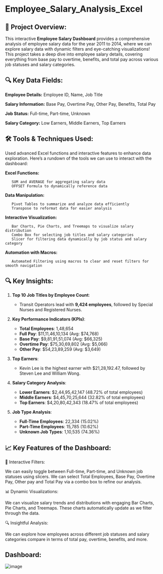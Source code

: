 # Employee_Salary_Analysis_Excel

🎯 Project Overview:
------------------------------
This interactive **Employee Salary Dashboard** provides a comprehensive analysis of employee salary data for the year 2011 to 2014, where we can explore salary data with dynamic filters and eye-catching visualizations! This project takes a deep dive into employee salary details, covering everything from base pay to overtime, benefits, and total pay across various job statuses and salary categories.

🔍 Key Data Fields:
-----------------------------
**Employee Details:** Employee ID, Name, Job Title

**Salary Information:** Base Pay, Overtime Pay, Other Pay, Benefits, Total Pay

**Job Status:** Full-time, Part-time, Unknown

**Salary Category:** Low Earners, Middle Earners, Top Earners

🛠️ Tools & Techniques Used:
------------------------------
Used advanced Excel functions and interactive features to enhance data exploration. Here’s a rundown of the tools we can use to interact with the dashboard:

**Excel Functions:**

       SUM and AVERAGE for aggregating salary data
       OFFSET Formula to dynamically reference data
       
**Data Manipulation:**

       Pivot Tables to summarize and analyze data efficiently
       Transpose to reformat data for easier analysis
       
**Interactive Visualization:**

       Bar Charts, Pie Charts, and Treemaps to visualize salary distribution
       Combo Box for selecting job titles and salary categories
       Slicer for filtering data dynamically by job status and salary category
       
**Automation with Macros:**

       Automated Filtering using macros to clear and reset filters for smooth navigation

🔍 Key Insights:
------------------------------

1. **Top 10 Job Titles by Employee Count**:
   - Transit Operators lead with **9,424 employees**, followed by Special Nurses and Registered Nurses.

2. **Key Performance Indicators (KPIs)**:
   - **Total Employees**: 1,48,654
   - **Full Pay**: $11,11,46,10,134 (Avg: $74,768)
   - **Base Pay**: $9,81,91,51,074 (Avg: $66,325)
   - **Overtime Pay**: $75,30,69,802 (Avg: $5,066)
   - **Other Pay**: $54,23,89,259 (Avg: $3,649)

3. **Top Earners**:
   - Kevin Lee is the highest earner with $21,28,192.47, followed by Steven Lee and William Wong.

4. **Salary Category Analysis**:
   - **Lower Earners**: $2,44,95,42,147 (48.72% of total employees)
   - **Middle Earners**: $4,45,70,25,644 (32.82% of total employees)
   - **Top Earners**: $4,20,80,42,343 (18.47% of total employees)

5. **Job Type Analysis**:
   - **Full-Time Employees**: 22,334 (15.02%)
   - **Part-Time Employees**: 15,785 (10.62%)
   - **Unknown Job Types**: 1,10,535 (74.36%)

📈 Key Features of the Dashboard:
-------------------------------------

🔄 Interactive Filters:

We can easily toggle between Full-time, Part-time, and Unknown job statuses using slicers. We can select Total Employees, Base Pay, Overtime Pay, Other pay and Total Pay via a combo box to refine our analysis.

📊 Dynamic Visualizations:

We can visualize salary trends and distributions with engaging Bar Charts, Pie Charts, and Treemaps. These charts automatically update as we filter through the data.

🔍 Insightful Analysis:

We can explore how employees across different job statuses and salary categories compare in terms of total pay, overtime, benefits, and more.   

Dashboard:
-------------------------
![image](https://github.com/user-attachments/assets/da8da908-1d88-44ac-96e1-510e540dfbf2)



